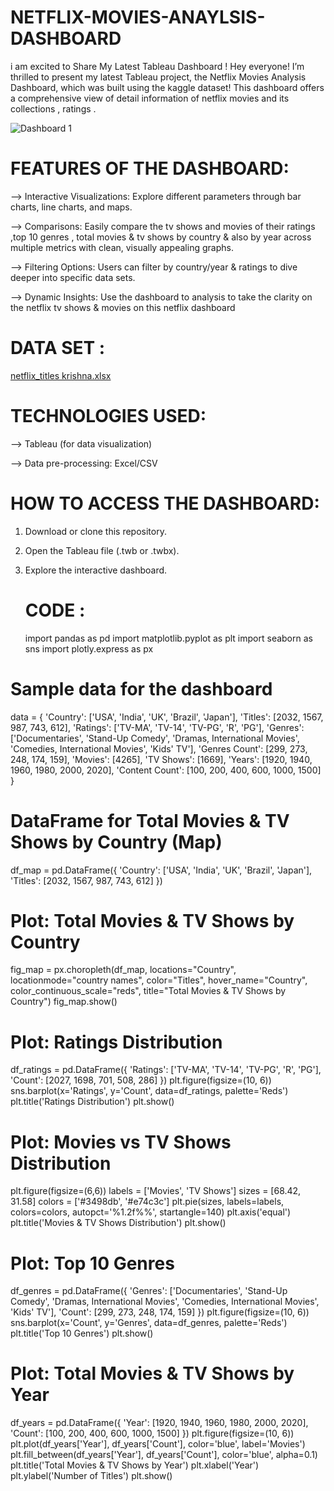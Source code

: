 # NETFLIX-MOVIES-ANAYLSIS-DASHBOARD
i am excited to Share My Latest Tableau Dashboard ! Hey everyone!  I’m thrilled to present my latest Tableau project, the Netflix Movies Analysis Dashboard, which was built using the kaggle dataset! This dashboard offers a comprehensive view of detail information of netflix movies and its collections , ratings  .

![Dashboard 1](https://github.com/user-attachments/assets/28cb917f-235a-4a6d-9b98-d83aa7dc188a)

# FEATURES OF THE DASHBOARD:

--> Interactive Visualizations: Explore different parameters through bar charts, line charts, and maps.

--> Comparisons: Easily compare the tv shows and movies of their ratings ,top 10 genres , total movies & tv shows by country & also by year  across multiple metrics with clean, visually appealing graphs.

--> Filtering Options: Users can filter by country/year & ratings to dive deeper into specific data sets.

--> Dynamic Insights: Use the dashboard to analysis to take the clarity on the netflix tv shows & movies on this netflix dashboard 

# DATA SET : 

[netflix_titles krishna.xlsx](https://github.com/user-attachments/files/17137635/netflix_titles.krishna.xlsx)

# TECHNOLOGIES USED:

--> Tableau (for data visualization)

--> Data pre-processing: Excel/CSV


# HOW TO ACCESS THE DASHBOARD:

1. Download or clone this repository.
2. Open the Tableau file (.twb or .twbx).
3. Explore the interactive dashboard.

   # CODE :

   import pandas as pd
import matplotlib.pyplot as plt
import seaborn as sns
import plotly.express as px

# Sample data for the dashboard
data = {
    'Country': ['USA', 'India', 'UK', 'Brazil', 'Japan'],
    'Titles': [2032, 1567, 987, 743, 612],
    'Ratings': ['TV-MA', 'TV-14', 'TV-PG', 'R', 'PG'],
    'Genres': ['Documentaries', 'Stand-Up Comedy', 'Dramas, International Movies', 'Comedies, International Movies', 'Kids\' TV'],
    'Genres Count': [299, 273, 248, 174, 159],
    'Movies': [4265],
    'TV Shows': [1669],
    'Years': [1920, 1940, 1960, 1980, 2000, 2020],
    'Content Count': [100, 200, 400, 600, 1000, 1500]
}

# DataFrame for Total Movies & TV Shows by Country (Map)
df_map = pd.DataFrame({
    'Country': ['USA', 'India', 'UK', 'Brazil', 'Japan'],
    'Titles': [2032, 1567, 987, 743, 612]
})

# Plot: Total Movies & TV Shows by Country
fig_map = px.choropleth(df_map, 
                        locations="Country", 
                        locationmode="country names",
                        color="Titles", 
                        hover_name="Country", 
                        color_continuous_scale="reds", 
                        title="Total Movies & TV Shows by Country")
fig_map.show()

# Plot: Ratings Distribution
df_ratings = pd.DataFrame({
    'Ratings': ['TV-MA', 'TV-14', 'TV-PG', 'R', 'PG'],
    'Count': [2027, 1698, 701, 508, 286]
})
plt.figure(figsize=(10, 6))
sns.barplot(x='Ratings', y='Count', data=df_ratings, palette='Reds')
plt.title('Ratings Distribution')
plt.show()

# Plot: Movies vs TV Shows Distribution
plt.figure(figsize=(6,6))
labels = ['Movies', 'TV Shows']
sizes = [68.42, 31.58]
colors = ['#3498db', '#e74c3c']
plt.pie(sizes, labels=labels, colors=colors, autopct='%1.2f%%', startangle=140)
plt.axis('equal')
plt.title('Movies & TV Shows Distribution')
plt.show()

# Plot: Top 10 Genres
df_genres = pd.DataFrame({
    'Genres': ['Documentaries', 'Stand-Up Comedy', 'Dramas, International Movies', 
               'Comedies, International Movies', 'Kids\' TV'],
    'Count': [299, 273, 248, 174, 159]
})
plt.figure(figsize=(10, 6))
sns.barplot(x='Count', y='Genres', data=df_genres, palette='Reds')
plt.title('Top 10 Genres')
plt.show()

# Plot: Total Movies & TV Shows by Year
df_years = pd.DataFrame({
    'Year': [1920, 1940, 1960, 1980, 2000, 2020],
    'Count': [100, 200, 400, 600, 1000, 1500]
})
plt.figure(figsize=(10, 6))
plt.plot(df_years['Year'], df_years['Count'], color='blue', label='Movies')
plt.fill_between(df_years['Year'], df_years['Count'], color='blue', alpha=0.1)
plt.title('Total Movies & TV Shows by Year')
plt.xlabel('Year')
plt.ylabel('Number of Titles')
plt.show()

